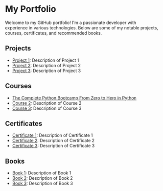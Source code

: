 # My Portfolio

Welcome to my GitHub portfolio! I'm a passionate developer with experience in various technologies. Below are some of my notable projects, courses, certificates, and recommended books.

## Projects
- [Project 1](#): Description of Project 1
- [Project 2](#): Description of Project 2
- [Project 3](#): Description of Project 3

## Courses
- [The Complete Python Bootcamp From Zero to Hero in Python](https://www.udemy.com/course/complete-python-bootcamp/)
- [Course 2](#): Description of Course 2
- [Course 3](#): Description of Course 3

## Certificates
- [Certificate 1](#): Description of Certificate 1
- [Certificate 2](#): Description of Certificate 2
- [Certificate 3](#): Description of Certificate 3

## Books
- [Book 1](#): Description of Book 1
- [Book 2](#): Description of Book 2
- [Book 3](#): Description of Book 3
